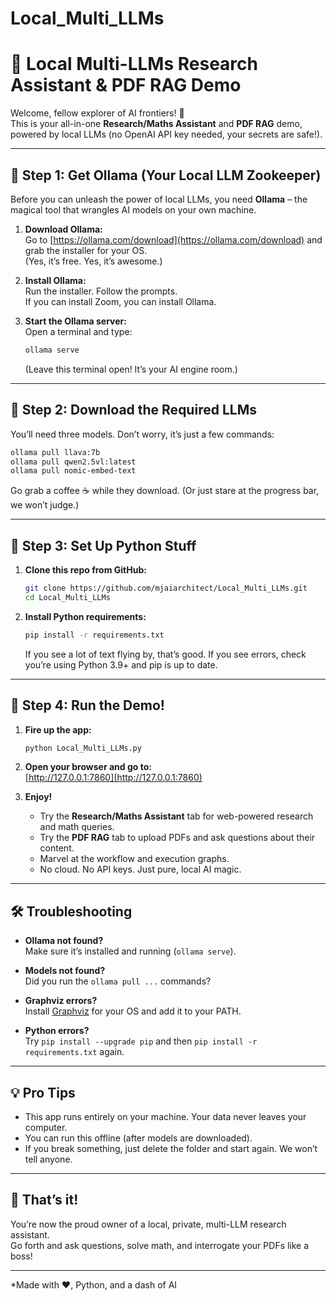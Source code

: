 # Local_Multi_LLMs

# 🦙 Local Multi-LLMs Research Assistant & PDF RAG Demo

Welcome, fellow explorer of AI frontiers! 🚀  
This is your all-in-one **Research/Maths Assistant** and **PDF RAG** demo, powered by local LLMs (no OpenAI API key needed, your secrets are safe!).

---

## 🦙 Step 1: Get Ollama (Your Local LLM Zookeeper)

Before you can unleash the power of local LLMs, you need **Ollama** – the magical tool that wrangles AI models on your own machine.

1. **Download Ollama:**  
   Go to [https://ollama.com/download](https://ollama.com/download) and grab the installer for your OS.  
   (Yes, it’s free. Yes, it’s awesome.)

2. **Install Ollama:**  
   Run the installer. Follow the prompts.  
   If you can install Zoom, you can install Ollama.

3. **Start the Ollama server:**  
   Open a terminal and type:
   ```sh
   ollama serve
   ```
   (Leave this terminal open! It’s your AI engine room.)

---

## 🧠 Step 2: Download the Required LLMs

You’ll need three models. Don’t worry, it’s just a few commands:

```sh
ollama pull llava:7b
ollama pull qwen2.5vl:latest
ollama pull nomic-embed-text
```

Go grab a coffee ☕ while they download. (Or just stare at the progress bar, we won’t judge.)

---

## 🐍 Step 3: Set Up Python Stuff

1. **Clone this repo from GitHub:**

   ```sh
   git clone https://github.com/mjaiarchitect/Local_Multi_LLMs.git
   cd Local_Multi_LLMs
   ```

2. **Install Python requirements:**

   ```sh
   pip install -r requirements.txt
   ```

   If you see a lot of text flying by, that’s good. If you see errors, check you’re using Python 3.9+ and pip is up to date.

---

## 🏁 Step 4: Run the Demo!

1. **Fire up the app:**

   ```sh
   python Local_Multi_LLMs.py
   ```

2. **Open your browser and go to:**  
   [http://127.0.0.1:7860](http://127.0.0.1:7860)

3. **Enjoy!**  
   - Try the **Research/Maths Assistant** tab for web-powered research and math queries.
   - Try the **PDF RAG** tab to upload PDFs and ask questions about their content.
   - Marvel at the workflow and execution graphs.  
   - No cloud. No API keys. Just pure, local AI magic.

---

## 🛠️ Troubleshooting

- **Ollama not found?**  
  Make sure it’s installed and running (`ollama serve`).

- **Models not found?**  
  Did you run the `ollama pull ...` commands?

- **Graphviz errors?**  
  Install [Graphviz](https://graphviz.org/download/) for your OS and add it to your PATH.

- **Python errors?**  
  Try `pip install --upgrade pip` and then `pip install -r requirements.txt` again.

---

## 💡 Pro Tips

- This app runs entirely on your machine. Your data never leaves your computer.
- You can run this offline (after models are downloaded).
- If you break something, just delete the folder and start again. We won’t tell anyone.

---

## 🎉 That’s it!  
You’re now the proud owner of a local, private, multi-LLM research assistant.  
Go forth and ask questions, solve math, and interrogate your PDFs like a boss!

---

*Made with ❤️, Python, and a dash of AI
